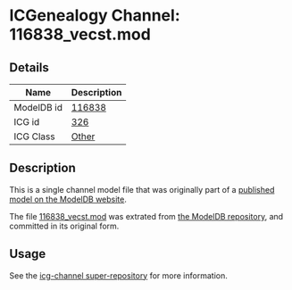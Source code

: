 # ICGenealogy Channel: 116838\_vecst.mod

## Details

Name | Description
---- | -----------
ModelDB id | [116838](http://senselab.med.yale.edu/ModelDB/ShowModel.cshtml?model=116838)
ICG id | [326](http://icg.neurotheory.ox.ac.uk/channels/other/326)
ICG Class | [Other](http://icg.neurotheory.ox.ac.uk/channels/other)

## Description

This is a single channel model file that was originally part of a [published model on the ModelDB website](http://senselab.med.yale.edu/mModelDB/ShowModel.cshtml?model=116838).

The file [116838\_vecst.mod](116838_vecst.mod) was extrated from [the ModelDB repository](http://senselab.med.yale.edu/ModelDB/ShowModel.cshtml?model=116838), and committed in its original form.

## Usage

See the [icg-channel super-repository](https://github.com/icgenealogy/icg-channels) for more information.
